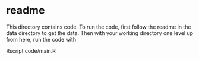 
# readme

This directory contains code. To run the code, first follow the readme in the data directory to get the data. Then with your working directory one level up from here, run the code with

Rscript code/main.R